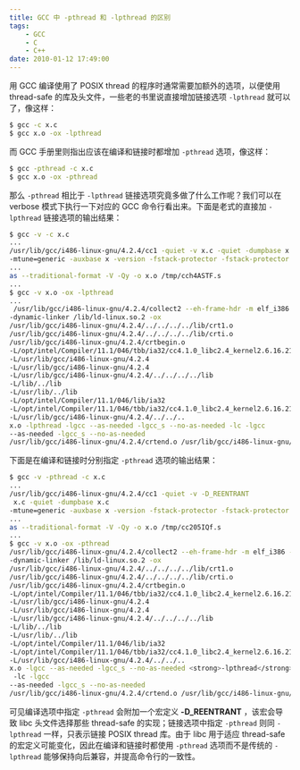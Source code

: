 ```yaml
---
title: GCC 中 -pthread 和 -lpthread 的区别
tags:
    - GCC
    - C
    - C++
date: 2010-01-12 17:49:00
---
```


用 GCC 编译使用了 POSIX thread 的程序时通常需要加额外的选项，以便使用 thread-safe 的库及头文件，一些老的书里说直接增加链接选项 `-lpthread` 就可以了，像这样：
```bash
$ gcc -c x.c
$ gcc x.o -ox -lpthread
```

而 GCC 手册里则指出应该在编译和链接时都增加 `-pthread` 选项，像这样：
```bash
$ gcc -pthread -c x.c
$ gcc x.o -ox -pthread
```

那么 `-pthread` 相比于 `-lpthread` 链接选项究竟多做了什么工作呢？我们可以在 verbose 模式下执行一下对应的 GCC 命令行看出来。下面是老式的直接加 `-lpthread` 链接选项的输出结果：
```bash
$ gcc -v -c x.c
...
/usr/lib/gcc/i486-linux-gnu/4.2.4/cc1 -quiet -v x.c -quiet -dumpbase x.c
-mtune=generic -auxbase x -version -fstack-protector -fstack-protector -o /tmp/cch4ASTF.s
...
as --traditional-format -V -Qy -o x.o /tmp/cch4ASTF.s
...
$ gcc -v x.o -ox -lpthread
...
 /usr/lib/gcc/i486-linux-gnu/4.2.4/collect2 --eh-frame-hdr -m elf_i386 --hash-style=both
-dynamic-linker /lib/ld-linux.so.2 -ox
/usr/lib/gcc/i486-linux-gnu/4.2.4/../../../../lib/crt1.o
/usr/lib/gcc/i486-linux-gnu/4.2.4/../../../../lib/crti.o
/usr/lib/gcc/i486-linux-gnu/4.2.4/crtbegin.o
-L/opt/intel/Compiler/11.1/046/tbb/ia32/cc4.1.0_libc2.4_kernel2.6.16.21/lib/../lib
-L/usr/lib/gcc/i486-linux-gnu/4.2.4
-L/usr/lib/gcc/i486-linux-gnu/4.2.4
-L/usr/lib/gcc/i486-linux-gnu/4.2.4/../../../../lib
-L/lib/../lib
-L/usr/lib/../lib
-L/opt/intel/Compiler/11.1/046/lib/ia32
-L/opt/intel/Compiler/11.1/046/tbb/ia32/cc4.1.0_libc2.4_kernel2.6.16.21/lib
-L/usr/lib/gcc/i486-linux-gnu/4.2.4/../../..
x.o -lpthread -lgcc --as-needed -lgcc_s --no-as-needed -lc -lgcc
--as-needed -lgcc_s --no-as-needed
/usr/lib/gcc/i486-linux-gnu/4.2.4/crtend.o /usr/lib/gcc/i486-linux-gnu/4.2.4/../../../../lib/crtn.o
```

下面是在编译和链接时分别指定 `-pthread` 选项的输出结果：
```bash
$ gcc -v -pthread -c x.c
...
/usr/lib/gcc/i486-linux-gnu/4.2.4/cc1 -quiet -v -D_REENTRANT
 x.c -quiet -dumpbase x.c
-mtune=generic -auxbase x -version -fstack-protector -fstack-protector -o /tmp/cc205IQf.s
...
as --traditional-format -V -Qy -o x.o /tmp/cc205IQf.s
...
$ gcc -v x.o -ox -pthread
/usr/lib/gcc/i486-linux-gnu/4.2.4/collect2 --eh-frame-hdr -m elf_i386 --hash-style=both
-dynamic-linker /lib/ld-linux.so.2 -ox
/usr/lib/gcc/i486-linux-gnu/4.2.4/../../../../lib/crt1.o
/usr/lib/gcc/i486-linux-gnu/4.2.4/../../../../lib/crti.o
/usr/lib/gcc/i486-linux-gnu/4.2.4/crtbegin.o
-L/opt/intel/Compiler/11.1/046/tbb/ia32/cc4.1.0_libc2.4_kernel2.6.16.21/lib/../lib
-L/usr/lib/gcc/i486-linux-gnu/4.2.4
-L/usr/lib/gcc/i486-linux-gnu/4.2.4
-L/usr/lib/gcc/i486-linux-gnu/4.2.4/../../../../lib
-L/lib/../lib
-L/usr/lib/../lib
-L/opt/intel/Compiler/11.1/046/lib/ia32
-L/opt/intel/Compiler/11.1/046/tbb/ia32/cc4.1.0_libc2.4_kernel2.6.16.21/lib
-L/usr/lib/gcc/i486-linux-gnu/4.2.4/../../..
x.o -lgcc --as-needed -lgcc_s --no-as-needed <strong>-lpthread</strong>
 -lc -lgcc
--as-needed -lgcc_s --no-as-needed
/usr/lib/gcc/i486-linux-gnu/4.2.4/crtend.o /usr/lib/gcc/i486-linux-gnu/4.2.4/../../../../lib/crtn.o
```

可见编译选项中指定 `-pthread` 会附加一个宏定义 **-D_REENTRANT** ，该宏会导致 libc 头文件选择那些 thread-safe 的实现；链接选项中指定 `-pthread` 则同 `-lpthread` 一样，只表示链接 POSIX thread 库。由于 libc 用于适应 thread-safe 的宏定义可能变化，因此在编译和链接时都使用 `-pthread` 选项而不是传统的 `-lpthread` 能够保持向后兼容，并提高命令行的一致性。

